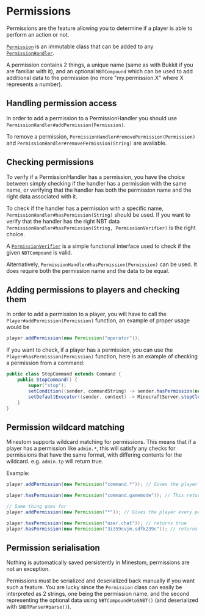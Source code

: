 # Permissions

Permissions are the feature allowing you to determine if a player is able to perform an action or not.

[`Permission`](https://minestom.github.io/Minestom/net/minestom/server/permission/Permission.html) is an immutable class that can be added to any [`PermissionHandler`](https://minestom.github.io/Minestom/net/minestom/server/permission/PermissionHandler.html).

A permission contains 2 things, a unique name (same as with Bukkit if you are familiar with it), and an optional `NBTCompound` which can be used to add additional data to the permission (no more "my.permission.X" where X represents a number).

## Handling permission access

In order to add a permission to a PermissionHandler you should use `PermissionHandler#addPermission(Permission)`.

To remove a permission, `PermissionHandler#removePermission(Permission)` and `PermissionHandler#removePermission(String)` are available.

## Checking permissions

To verify if a PermissionHandler has a permission, you have the choice between simply checking if the handler has a permission with the same name, or verifying that the handler has both the permission name and the right data associated with it.

To check if the handler has a permission with a specific name, `PermissionHandler#hasPermission(String)` should be used. If you want to verify that the handler has the right NBT data `PermissionHandler#hasPermission(String, PermissionVerifier)` is the right choice.

A [`PermissionVerifier`](https://minestom.github.io/Minestom/net/minestom/server/permission/PermissionVerifier.html) is a simple functional interface used to check if the given `NBTCompound` is valid.

Alternatively, `PermissionHandler#hasPermission(Permission)` can be used. It does require both the permission name and the data to be equal.

## Adding permissions to players and checking them

In order to add a permission to a player, you will have to call the `Player#addPermission(Permission)` function, an example of proper usage would be 

```java
player.addPermission(new Permission("operator"));
```

If you want to check, if a player has a permission, you can use the `Player#hasPermission(Permission)` function, here is an example of checking a permission from a command:

```java
public class StopCommand extends Command {
    public StopCommand() {
        super("stop");
        setCondition((sender, commandString) -> sender.hasPermission(new Permission("operator")));
        setDefaultExecutor((sender, context) -> MinecraftServer.stopCleanly());
    }
}
```

## Permission wildcard matching

Minestom supports wildcard matching for permissions.
This means that if a player has a permission like `admin.*`, this will satisfy any checks for permissions that have the same format, with differing contents for the wildcard. e.g. `admin.tp` will return true.

Example:
```java
player.addPermission(new Permission("command.*")); // Gives the player every permission with the 'command.' prefix

player.hasPermission(new Permission("command.gamemode")); // This returns true

// Same thing goes for
player.addPermission(new Permission("*")); // Gives the player every permission

player.hasPermission(new Permission("user.chat")); // returns true
player.hasPermission(new Permission("3i359cvjm.sdfk239c")); // returns true
```

## Permission serialisation

Nothing is automatically saved persistently in Minestom, permissions are not an exception.

Permissions must be serialized and deserialized back manually if you want such a feature. You are lucky since the `Permission` class can easily be interpreted as 2 strings, one being the permission name, and the second representing the optional data using `NBTCompound#toSNBT()` (and deserialized with `SNBTParser#parse()`).
